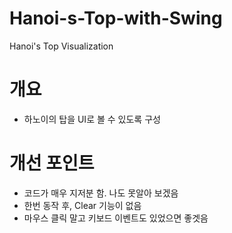 # Hanoi-s-Top-with-Swing
Hanoi's Top Visualization

# 개요
* 하노이의 탑을 UI로 볼 수 있도록 구성

# 개선 포인트
* 코드가 매우 지저분 함. 나도 못알아 보겠음
* 한번 동작 후, Clear 기능이 없음
* 마우스 클릭 말고 키보드 이벤트도 있었으면 좋겟음